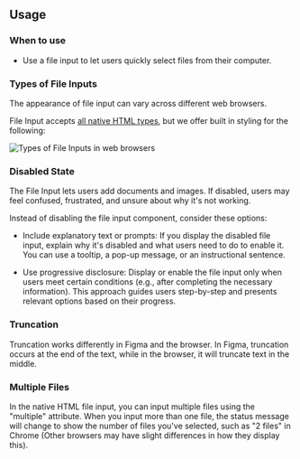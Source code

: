 ## Usage

### When to use

- Use a file input to let users quickly select files from their computer.

### Types of File Inputs 

The appearance of file input can vary across different web browsers.

File Input accepts [all native HTML types](https://developer.mozilla.org/en-US/docs/Web/HTML/Element/input/file), but we offer built in styling for the following:

![Types of File Inputs in web browsers](/assets/components/form/file-input/file-input-browsers.png)

### Disabled State 

The File Input lets users add documents and images. If disabled, users may feel confused, frustrated, and unsure about why it's not working.

Instead of disabling the file input component, consider these options:

- Include explanatory text or prompts: If you display the disabled file input, explain why it's disabled and what users need to do to enable it. You can use a tooltip, a pop-up message, or an instructional sentence.

- Use progressive disclosure: Display or enable the file input only when users meet certain conditions (e.g., after completing the necessary information). This approach guides users step-by-step and presents relevant options based on their progress.

### Truncation

Truncation works differently in Figma and the browser. In Figma, truncation occurs at the end of the text, while in the browser, it will truncate text in the middle.

### Multiple Files 

In the native HTML file input, you can input multiple files using the "multiple" attribute. When you input more than one file, the status message will change to show the number of files you've selected, such as "2 files" in Chrome (Other browsers may have slight differences in how they display this).